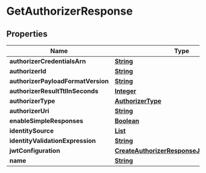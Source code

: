 

# GetAuthorizerResponse


## Properties

| Name | Type | Description | Notes |
|------------ | ------------- | ------------- | -------------|
|**authorizerCredentialsArn** | [**String**](String.md) |  |  [optional] |
|**authorizerId** | [**String**](String.md) |  |  [optional] |
|**authorizerPayloadFormatVersion** | [**String**](String.md) |  |  [optional] |
|**authorizerResultTtlInSeconds** | [**Integer**](Integer.md) |  |  [optional] |
|**authorizerType** | [**AuthorizerType**](AuthorizerType.md) |  |  [optional] |
|**authorizerUri** | [**String**](String.md) |  |  [optional] |
|**enableSimpleResponses** | [**Boolean**](Boolean.md) |  |  [optional] |
|**identitySource** | [**List**](List.md) |  |  [optional] |
|**identityValidationExpression** | [**String**](String.md) |  |  [optional] |
|**jwtConfiguration** | [**CreateAuthorizerResponseJwtConfiguration**](CreateAuthorizerResponseJwtConfiguration.md) |  |  [optional] |
|**name** | [**String**](String.md) |  |  [optional] |



